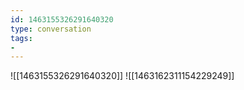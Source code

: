 ```yaml
---
id: 1463155326291640320
type: conversation
tags:
- 
---
```

![[1463155326291640320]]
![[1463162311154229249]]

